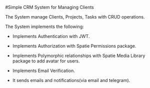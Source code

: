 #Simple CRM System for Managing Clients

The System  manage Clients, Projects, Tasks with CRUD operations.

The System implements the following:

- Implements Authentication with JWT.

- Implements Authorization with Spatie Permissions package.

- Implements Polymorphic relationships with Spatie Media Library package to add avatar for users.

- Implements Email Verification.

- It sends emails and notifications(via email and telegram). 
